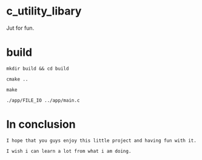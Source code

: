 # c_utility_libary
Jut for fun.
# build 
```
mkdir build && cd build

cmake ..

make

./app/FILE_IO ../app/main.c 
```
# In conclusion
```
I hope that you guys enjoy this little project and having fun with it.

I wish i can learn a lot from what i am doing.
```